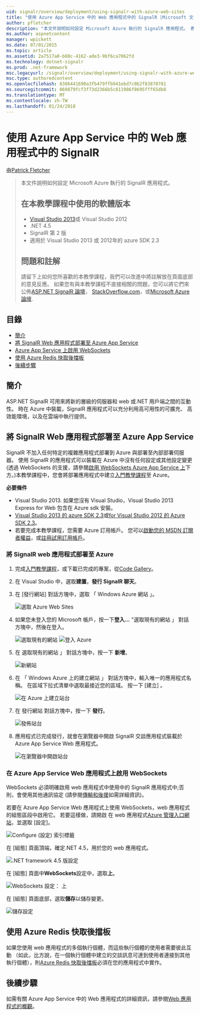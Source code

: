 ```yaml
---
uid: signalr/overview/deployment/using-signalr-with-azure-web-sites
title: "使用 Azure App Service 中的 Web 應用程式中的 SignalR |Microsoft 文件"
author: pfletcher
description: "本文件說明如何設定 Microsoft Azure 執行的 SignalR 應用程式。 教學課程中的軟體版本可用，Visual Studio 2013 或 Vis...."
ms.author: aspnetcontent
manager: wpickett
ms.date: 07/01/2015
ms.topic: article
ms.assetid: 2a7517a0-b88c-4162-ade3-9bf6ca7062fd
ms.technology: dotnet-signalr
ms.prod: .net-framework
msc.legacyurl: /signalr/overview/deployment/using-signalr-with-azure-web-sites
msc.type: authoredcontent
ms.openlocfilehash: 8386441690a3fb479ffb941ebd7c0b2f83870781
ms.sourcegitcommit: 060879fcf3f73d2366b5c811986f8695fff65db8
ms.translationtype: MT
ms.contentlocale: zh-TW
ms.lasthandoff: 01/24/2018
---
```

<a name="using-signalr-with-web-apps-in-azure-app-service"></a>使用 Azure App Service 中的 Web 應用程式中的 SignalR
====================
由[Patrick Fletcher](https://github.com/pfletcher)

> 本文件說明如何設定 Microsoft Azure 執行的 SignalR 應用程式。
> 
> ## <a name="software-versions-used-in-the-tutorial"></a>在本教學課程中使用的軟體版本
> 
> 
> - [Visual Studio 2013](https://www.microsoft.com/visualstudio/eng/2013-downloads)或 Visual Studio 2012
> - .NET 4.5
> - SignalR 第 2 版
> - 適用於 Visual Studio 2013 或 2012年的 azure SDK 2.3
>   
> 
> 
> ## <a name="questions-and-comments"></a>問題和註解
> 
> 請留下上如何您所喜歡的本教學課程，我們可以改進中將註解放在頁面底部的意見反應。 如果您有與本教學課程不直接相關的問題，您可以將它們來公佈[ASP.NET SignalR 論壇](https://forums.asp.net/1254.aspx/1?ASP+NET+SignalR)， [StackOverflow.com](http://stackoverflow.com/)，或[Microsoft Azure 論壇](https://social.msdn.microsoft.com/Forums/windowsazure/home?category=windowsazureplatform).


## <a name="table-of-contents"></a>目錄

- [簡介](#introduction)
- [將 SignalR Web 應用程式部署至 Azure App Service](#deploying)
- [Azure App Service 上啟用 WebSockets](#websocket)
- [使用 Azure Redis 快取後擋板](#backplane)
- [後續步驟](#nextsteps)

<a id="introduction"></a>
## <a name="introduction"></a>簡介

ASP.NET SignalR 可用來將新的層級的伺服器和 web 或.NET 用戶端之間的互動性。 時在 Azure 中裝載，SignalR 應用程式可以充分利用高可用性的可擴充、 高效能環境，以及在雲端中執行提供。

<a id="deploying"></a>
## <a name="deploying-a-signalr-web-app-to-azure-app-service"></a>將 SignalR Web 應用程式部署至 Azure App Service

SignalR 不加入任何特定的複雜應用程式部署到 Azure 與部署至內部部署伺服器。 使用 SignalR 的應用程式可以裝載在 Azure 中沒有任何設定或其他設定變更 (透過 WebSockets 的支援，請參閱[啟用 WebSockets Azure App Service 上](#websocket)下方。)本教學課程中，您會將部署應用程式中建立[入門教學課程](../getting-started/tutorial-getting-started-with-signalr.md)至 Azure。

**必要條件**

- Visual Studio 2013. 如果您沒有 Visual Studio，Visual Studio 2013 Express for Web 包含在 Azure sdk 安裝。
- [Visual Studio 2013 的 azure SDK 2.3](https://go.microsoft.com/fwlink/?linkid=324322&clcid=0x409)或[for Visual Studio 2012 的 Azure SDK 2.3](https://go.microsoft.com/fwlink/p/?linkid=323511)。
- 若要完成本教學課程，您需要 Azure 訂用帳戶。 您可以[啟動您的 MSDN 訂閱者權益](https://azure.microsoft.com/pricing/member-offers/msdn-benefits-details/)，或[註冊試用訂用帳戶](https://azure.microsoft.com/pricing/free-trial/)。

### <a name="deploying-a-signalr-web-app-to-azure"></a>將 SignalR web 應用程式部署至 Azure

1. 完成[入門教學課程](../getting-started/tutorial-getting-started-with-signalr.md)，或下載已完成的專案，從[Code Gallery](https://code.msdn.microsoft.com/SignalR-Getting-Started-b9d18aa9)。
2. 在 Visual Studio 中，選取**建置**，**發行 SignalR 聊天**。
3. 在 [發行網站] 對話方塊中，選取 「 Windows Azure 網站 」。

    ![選取 Azure Web Sites](using-signalr-with-azure-web-sites/_static/image1.png)
4. 如果您未登入您的 Microsoft 帳戶，按一下**登入...** "選取現有的網站 」 對話方塊中，然後在登入。

    ![選取現有的網站](using-signalr-with-azure-web-sites/_static/image2.png)    ![登入 Azure](using-signalr-with-azure-web-sites/_static/image3.png)
5. 在 選取現有的網站 」 對話方塊中，按一下 **新增**。

    ![新網站](using-signalr-with-azure-web-sites/_static/image4.png)
6. 在 「 Windows Azure 上的建立網站 」 對話方塊中，輸入唯一的應用程式名稱。 在區域下拉式清單中選取最接近您的區域。 按一下 [建立] 。

    ![在 Azure 上建立站台](using-signalr-with-azure-web-sites/_static/image5.png)
7. 在 發行網站 對話方塊中，按一下 **發行**。

    ![發佈站台](using-signalr-with-azure-web-sites/_static/image6.png)
8. 應用程式已完成發行，就會在瀏覽器中開啟 SignalR 交談應用程式裝載於 Azure App Service Web 應用程式。

    ![在瀏覽器中開啟站台](using-signalr-with-azure-web-sites/_static/image7.png)

<a id="websocket"></a>
### <a name="enabling-websockets-on-azure-app-service-web-apps"></a>在 Azure App Service Web 應用程式上啟用 WebSockets

WebSockets 必須明確啟用 web 應用程式中使用中的 SignalR 應用程式中;否則，會使用其他通訊協定 (請參閱[傳輸和後援](../getting-started/introduction-to-signalr.md#transports)如需詳細資訊)。

若要在 Azure App Service Web 應用程式上使用 WebSockets，web 應用程式的組態區段中啟用它。 若要這樣做，請開啟 在 web 應用程式[Azure 管理入口網站](https://manage.windowsazure.com/)，並選取 [設定]。

![Configure (設定) 索引標籤](using-signalr-with-azure-web-sites/_static/image8.png)

在 [組態] 頁面頂端，確定.NET 4.5，用於您的 web 應用程式。

![.NET framework 4.5 版設定](using-signalr-with-azure-web-sites/_static/image9.png)

在 [組態] 頁面中**WebSockets**設定中，選取**上**。

![WebSockets 設定： 上](using-signalr-with-azure-web-sites/_static/image10.png)

在 [組態] 頁面底部，選取**儲存**以儲存變更。

![儲存設定](using-signalr-with-azure-web-sites/_static/image11.png)

<a id="backplane"></a>
## <a name="using-the-azure-redis-cache-backplane"></a>使用 Azure Redis 快取後擋板

如果您使用 web 應用程式的多個執行個體，而這些執行個體的使用者需要彼此互動 （如此，比方說，在一個執行個體中建立的交談訊息可達到使用者連接到其他執行個體），則[Azure Redis 快取後擋板](../performance/scaleout-with-redis.md)必須在您的應用程式中實作。

<a id="nextsteps"></a>
## <a name="next-steps"></a>後續步驟

如需有關 Azure App Service 中的 Web 應用程式的詳細資訊，請參閱[Web 應用程式的概觀](https://azure.microsoft.com/documentation/articles/app-service-web-overview/)。
